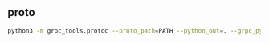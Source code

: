 #

## proto

```bash
python3 -m grpc_tools.protoc --proto_path=PATH --python_out=. --grpc_python_out=. PROTO_FILE_PATH 
```
